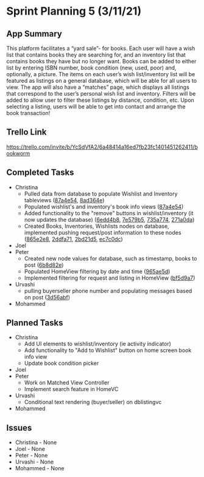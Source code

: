 # Sprint Planning 5 (3/11/21)

## App Summary

This platform facilitates a “yard sale”- for books. 
Each user will have a wish list that contains books they are searching for, and an inventory list that contains books they have but no longer want. 
Books can be added to either list by entering ISBN number, book condition (new, used, poor) and, optionally, a picture. 
The items on each user’s wish list/inventory list will be featured as listings on a general database, which will be able for all users to view. 
The app will also have a “matches” page, which displays all listings that correspond to the user’s personal wish list and inventory. 
Filters will be added to allow user to filter these listings by distance, condition, etc. 
Upon selecting a listing, users will be able to get into contact and arrange the book transaction!

## Trello Link
https://trello.com/invite/b/YcSdVfA2/6a48414a16ed7fb23fc1401451262411/bookworm

## Completed Tasks
  * Christina 
    * Pulled data from database to populate Wishlist and Inventory tableviews ([87a4e54](https://github.com/ECS189E/project-w21-steve-give-us-jobs/commit/87a4e5418fb6145255a1fd4ea3675d961a5b07e7), [8ad364e](https://github.com/ECS189E/project-w21-steve-give-us-jobs/commit/8ad364e1b5a6acbd0d3c80fdd1f797b2df0d98d5))
    * Populated wishlist's and inventory's book info views ([87a4e54](https://github.com/ECS189E/project-w21-steve-give-us-jobs/commit/87a4e5418fb6145255a1fd4ea3675d961a5b07e7))
    * Added functionality to the "remove" buttons in wishlist/inventory (it now updates the database) ([6edd4b8](https://github.com/ECS189E/project-w21-steve-give-us-jobs/commit/6edd4b8de278a6bec5bff5b3c25feb912bebfa6b), [7e579b5](https://github.com/ECS189E/project-w21-steve-give-us-jobs/commit/7e579b522d52267c532a23364555e5ce59ce124c), [735a774](https://github.com/ECS189E/project-w21-steve-give-us-jobs/commit/735a774b00407b1168a8e6f26a16621f370b79fc), [271a0da](https://github.com/ECS189E/project-w21-steve-give-us-jobs/commit/271a0daf8cc171da20ae93a0e5689d3029725e0f))
    * Created Books, Inventories, Wishlists nodes on database, implemented pushing request/post information to these nodes ([865e2e8](https://github.com/ECS189E/project-w21-steve-give-us-jobs/commit/865e2e888b63c1c3abbb018e3e374e72abbda23e), [2ddfa71](https://github.com/ECS189E/project-w21-steve-give-us-jobs/commit/2ddfa7156bfb994fd1961602b6d8be8a5aa96c6d), [2bd21d5](https://github.com/ECS189E/project-w21-steve-give-us-jobs/commit/2bd21d503dcbebaa96e0a7e863b7b1a4acc5804d), [ec7c0dc](https://github.com/ECS189E/project-w21-steve-give-us-jobs/commit/ec7c0dc4aa859ca7096053aa96d9573fa72b75fe))
  * Joel
  * Peter
    * Created new node values for database, such as timestamp, books to post ([6b8d82e](https://github.com/ECS189E/project-w21-steve-give-us-jobs/commit/6b8d82e8a23274907d7519b7200f6dc2b79d518e))
    * Populated HomeView filtering by date and time ([965ae5d](https://github.com/ECS189E/project-w21-steve-give-us-jobs/commit/965ae5d12bf79b31c3ac83ef42811c6145602efd))
    * Implemented filtering for request and listing in HomeView ([bf5d9a7](https://github.com/ECS189E/project-w21-steve-give-us-jobs/commit/bf5d9a72d014b3662ded25d35cfc95ad3fa91f52))
  * Urvashi 
    * pulling buyerseller phone number and populating messages based on post ([3d56abf](https://github.com/ECS189E/project-w21-steve-give-us-jobs/commit/3d56abf49cc4ca124eb6c8b6acbf763a5798ad7a))
  * Mohammed

## Planned Tasks
  * Christina
    * Add UI elements to wishlist/inventory (ie activity indicator)
    * Add functionality to "Add to Wishlist" button on home screen book info view
    * Update book condition picker 
  * Joel
  * Peter
    * Work on Matched View Controller
    * Implement search feature in HomeVC
  * Urvashi 
    * Conditional text rendering (buyer/seller) on dblistingvc
  * Mohammed
  
## Issues
  * Christina - None
  * Joel - None
  * Peter - None
  * Urvashi - None 
  * Mohammed - None
